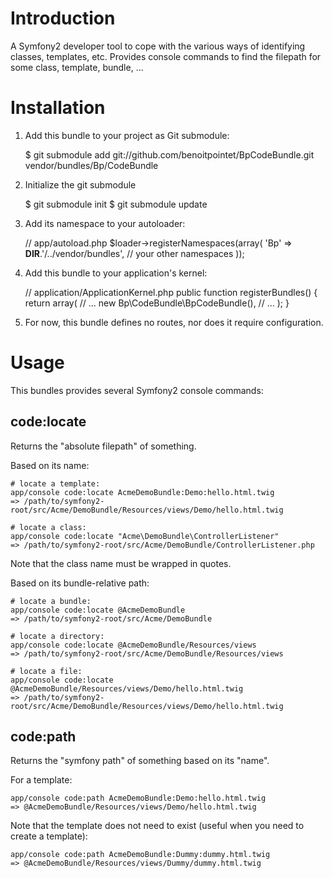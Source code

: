 Introduction
============

A Symfony2 developer tool to cope with the various ways of identifying classes, templates, etc.
Provides console commands to find the filepath for some class, template, bundle, ...

Installation
============

1. Add this bundle to your project as Git submodule:

    $ git submodule add git://github.com/benoitpointet/BpCodeBundle.git vendor/bundles/Bp/CodeBundle

2. Initialize the git submodule

    $ git submodule init
    $ git submodule update

3. Add its namespace to your autoloader:

    // app/autoload.php
    $loader->registerNamespaces(array(
        'Bp' => __DIR__.'/../vendor/bundles',
        // your other namespaces
    ));

4. Add this bundle to your application's kernel:

    // application/ApplicationKernel.php
    public function registerBundles()
    {
        return array(
            // ...
            new Bp\CodeBundle\BpCodeBundle(),
            // ...
        );
    }

5. For now, this bundle defines no routes, nor does it require configuration.

Usage
=====

This bundles provides several Symfony2 console commands:

code:locate
-----------

Returns the "absolute filepath" of something.

Based on its name:

    # locate a template:
    app/console code:locate AcmeDemoBundle:Demo:hello.html.twig
    => /path/to/symfony2-root/src/Acme/DemoBundle/Resources/views/Demo/hello.html.twig

    # locate a class:
    app/console code:locate "Acme\DemoBundle\ControllerListener"
    => /path/to/symfony2-root/src/Acme/DemoBundle/ControllerListener.php

Note that the class name must be wrapped in quotes.

Based on its bundle-relative path:

    # locate a bundle:
    app/console code:locate @AcmeDemoBundle
    => /path/to/symfony2-root/src/Acme/DemoBundle

    # locate a directory:
    app/console code:locate @AcmeDemoBundle/Resources/views
    => /path/to/symfony2-root/src/Acme/DemoBundle/Resources/views

    # locate a file:
    app/console code:locate @AcmeDemoBundle/Resources/views/Demo/hello.html.twig
    => /path/to/symfony2-root/src/Acme/DemoBundle/Resources/views/Demo/hello.html.twig


code:path
---------

Returns the "symfony path" of something based on its "name".

For a template:

    app/console code:path AcmeDemoBundle:Demo:hello.html.twig
    => @AcmeDemoBundle/Resources/views/Demo/hello.html.twig

Note that the template does not need to exist (useful when you need to create a template):

    app/console code:path AcmeDemoBundle:Dummy:dummy.html.twig
    => @AcmeDemoBundle/Resources/views/Dummy/dummy.html.twig

